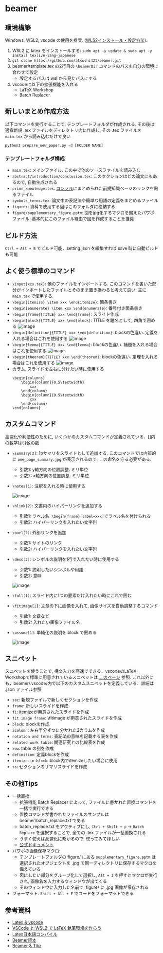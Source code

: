 # beamer

## 環境構築
Windows, WSL2, vscode の使用を推奨. ([WLS2インストール・設定方法](https://www.kagoya.jp/howto/it-glossary/develop/wsl2_linux/)).

1. WSL2 に latex をインストールする: `sudo apt -y update & sudo apt -y install texlive-lang-japanese`
2. `git clone https://github.com/atsushi421/beamer.git`
3. beamer/template.tex の2行目の `\beamerDir` コマンドのパスを自分の環境に合わせて設定
   - 設定するパスは wsl から見たパスにする
4. vscodeに以下の拡張機能を入れる
   - LaTeX Workshop
   - Batch Replacer


## 新しいまとめ作成方法
以下コマンドを実行することで, テンプレートフォルダが作成される. その後は適宜新規 .tex ファイルをディレクトリ内に作成し, その .tex ファイルを `main.tex` から読み込むだけで良い
```
python3 prepare_new_paper.py -d [FOLDER NAME]
```

### テンプレートフォルダ構成
 - `main.tex`: メインファイル. この中で他のソースファイルを読み込む
 - `abstract/introduction/conclusion.tex`: このセクションはどの論文にもあるので, 自動生成される
 - `prior_knowledge.tex`: [コンフル](https://tier4.atlassian.net/wiki/spaces/EMBIV/pages/2674852113)にまとめられた前提知識ページのリンクを貼るファイル
 - `symbols_terms.tex`: 論文中の表記法や簡単な用語の定義をまとめるファイル
 - `figure/`: 資料で使用する図はこのフォルダに格納する
 - `figure/supplementary_figure.pptm`: 図をjpg化するマクロを備えたパワポファイル. 基本的にこのファイル経由で図を作成することを推奨


## ビルド方法
`Ctrl + Alt + B` でビルド可能．setting.json を編集すれば save 時に自動ビルドも可能


## よく使う標準のコマンド
- `\input{xxx.tex}`: 他のファイルをインポートする. このコマンドを書いた部分がインポートしたファイルとそのまま置き換わると考えて良い. 主に `main.tex` で使用する.
- `\begin{itemize} \item xxx \end{itemize}`: 箇条書き
- `\begin{enumerate} \item xxx \end{enumerate}`: 番号付き箇条書き
- `\begin{frame}{TITLE} xxx \end{frame}`: スライド作成
- `\begin{block}{TITLE} xxx \end{block}`: TITLE を題名として, 四角で囲める
  ![image](https://user-images.githubusercontent.com/55824710/228775470-2de492bb-036a-4d97-bfd9-ef591d6c6f3e.png)
- `\begin{definition}{TITLE} xxx \end{definition}`: blockの色違い. 定義を入れる場合はこれを使用する
  ![image](https://user-images.githubusercontent.com/55824710/228775890-18c116e0-df46-4310-92ec-1b6c55de31f5.png)
- `\begin{lemma}{TITLE} xxx \end{lemma}`: blockの色違い. 補題を入れる場合はこれを使用する
  ![image](https://user-images.githubusercontent.com/55824710/228775829-f3bcad7d-922e-476c-899a-585d8f67fa4b.png)
- `\begin{theorem}{TITLE} xxx \end{theorem}`: blockの色違い. 定理を入れる場合はこれを使用する
  ![image](https://user-images.githubusercontent.com/55824710/228775768-b994b7fd-49d0-4178-9a14-cad59182449d.png)
- カラム. スライドを左右に分けたい時に使用する
    ```
    \begin{columns}
        \begin{column}{0.5\textwidth}
            xxx
        \end{column}
        \begin{column}{0.5\textwidth}
            xxx
        \end{column}
    \end{columns}
    ```


## カスタムコマンド
高速化や利便性のために, いくつかのカスタムコマンドが定義されている．[]内の数字は引数の数
- `\summary[2]`: 1pサマリをスライドとして追加する. このコマンドでは内部的に `one_page_summary.jpg` が表示されるので, この命名を守る必要がある.
  - 引数1: y軸方向の位置調整. ミリ単位
  - 引数2: x軸方向の位置調整. ミリ単位
- `\notes[1]`: 注釈を入れる時に使用する

  ![image](https://user-images.githubusercontent.com/55824710/228777094-1d8635b5-4226-4039-bddb-eab18cc2f62f.png)
- `\hlink[2]`: 文書内のハイパーリンクを追加する
  - 引数1: ラベル名. `\begin{frame}[label=xxx]`でラベル名を付けられる
  - 引数2: ハイパーリンクを入れたい文字列
- `\ourl[2]`: 外部リンクを追加
  - 引数1: サイトのリンク
  - 引数2: ハイパーリンクを入れたい文字列
- `\desc[2]`: シンボルの説明を1行で入れたい時に使用する
  - 引数1: 説明したいシンボルや用語
  - 引数2: 意味
  
  ![image](https://user-images.githubusercontent.com/55824710/228777495-68aeaf88-e726-4719-94c7-8a1dffa47e64.png)
- `\full[1]`: スライド内に1つの要素だけ入れたい時にこれで囲む
- `\fitimage[2]`: 文章の下に画像を入れて, 画像サイズを自動調整するコマンド
  - 引数1: 文章など
  - 引数2: 入れたい画像ファイル名
- `\assume[1]`: 単純化の説明を block で囲める

  ![image](https://user-images.githubusercontent.com/55824710/228807497-dd8d368c-ff6b-42e4-944d-20e0cdca872a.png)


## スニペット
スニペットを使うことで, 構文入力を高速でできる．vscodeのLaTeX-Workshopで標準に用意されているスニペットは [このページ](https://github.com/James-Yu/LaTeX-Workshop/wiki/Snippets#environments) 参照.
これ以外にも，beamer/.vscode/内で以下のカスタムスニペットを定義している．詳細は .json ファイル参照
- `sec`: 新規ファイルで新しくセクションを作成
- `frame`: 新しいスライドを作成
- `fi`: itemizeが用意されたスライドを作成
- `fit image frame`: \fitimage が用意されたスライドを作成
- `block`: blockを作成
- `2column`: 左右半分ずつに分かれた2カラムを作成
- `notation and terms`: 表記法の意味を記載する表を作成
- `related work table`: 関連研究との比較表を作成
- `row`: table の列を作成
- `definition`: 定義blockを作成
- `itemize-in-block`: block内でitemizeしたい場合に使用
- `ss`: セクションのサマリスライドを作成


## その他Tips
- 一括置換:
  - 拡張機能 Batch Replacer によって, ファイルに書かれた置換コマンドを一括で実行できる
  - 置換コマンドが書かれたファイルのサンプルは beamer/batch_replace.txt である
  - batch_replace.txt をアクティブにし, `Ctrl + Shift + p` -> `Batch Replace` を選択することで, 全ての .tex ファイルが一括置換される
  - うまく使えば高速化に繋がるので, 使ってみてほしい
  - [公式ドキュメント](https://github.com/angelo-mollame/batch-replacer)
- パワポの画像保存マクロ:
  - テンプレートフォルダの figure/ にある `supplementary_figure.pptm` は選択されたオブジェクトを .jpg で同一ディレクトリに保存するマクロを備えている
  - 図にしたい部分をグループ化して選択し, `Alt + 3` を押すとマクロが実行され, 画像名を入力するウィンドウが出てくる
  - そのウィンドウに入力した名前で, figure/ に .jpg 画像が保存される
- フォーマット: `Shift + Alt + F` でコードをフォーマットできる


## 参考資料
- [Latex & vscode](https://qiita.com/rainbartown/items/d7718f12d71e688f3573)
- [VSCode と WSL2 で LaTeX 執筆環境を作ろう](https://zenn.dev/minatoneko/articles/b4038eb6524199#latex-workshop-%E3%81%AE%E8%A8%AD%E5%AE%9A)
- [Latex日本語コンパイル](https://gist.github.com/Ikuyadeu/204d06fffd912f441b383eb02463e29b)
- [Beamer読本](https://ayapin-film.sakura.ne.jp/LaTeX/Slides/Beamer-tutorial.pdf)
- [Beamer & Tikz](https://tasusu.github.io/tikz.html)

